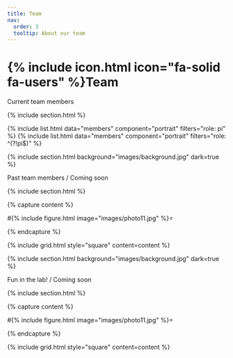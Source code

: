 ```yaml
---
title: Team
nav:
  order: 3
  tooltip: About our team
---
```


# {% include icon.html icon="fa-solid fa-users" %}Team

Current team members

{% include section.html %}

{% include list.html data="members" component="portrait" filters="role: pi" %}
{% include list.html data="members" component="portrait" filters="role: ^(?!pi$)" %}

{% include section.html background="images/background.jpg" dark=true %}

Past team members / Coming soon

{% include section.html %}

{% capture content %}

#{% include figure.html image="images/photo11.jpg" %}=

{% endcapture %}

{% include grid.html style="square" content=content %}


{% include section.html background="images/background.jpg" dark=true %}

Fun in the lab! / Coming soon

{% include section.html %}

{% capture content %}

#{% include figure.html image="images/photo11.jpg" %}=

{% endcapture %}

{% include grid.html style="square" content=content %}

